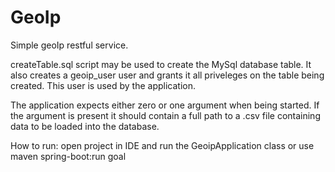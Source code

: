 # GeoIp
Simple geoIp restful service.

createTable.sql script may be used to create the MySql database table. It also creates a geoip_user user and grants it all priveleges on the table being created. This user is used by the application.

The application expects either zero or one argument when being started. If the argument is present it should contain a full path to a .csv file containing data to be loaded into the database.

How to run: open project in IDE and run the GeoipApplication class or use maven spring-boot:run goal
